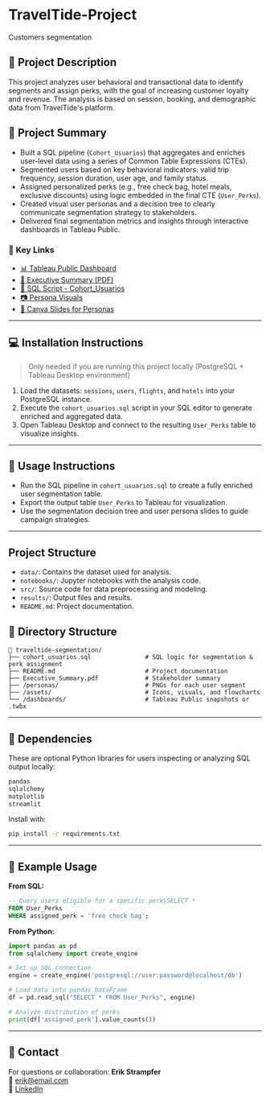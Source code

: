 # TravelTide-Project
Customers segmentation


## 📝 Project Description

This project analyzes user behavioral and transactional data to identify segments and assign perks, with the goal of increasing customer loyalty and revenue. The analysis is based on session, booking, and demographic data from TravelTide's platform.

## 📌 Project Summary

- Built a SQL pipeline (`Cohort_Usuarios`) that aggregates and enriches user-level data using a series of Common Table Expressions (CTEs).
- Segmented users based on key behavioral indicators: valid trip frequency, session duration, user age, and family status.
- Assigned personalized perks (e.g., free check bag, hotel meals, exclusive discounts) using logic embedded in the final CTE (`User_Perks`).
- Created visual user personas and a decision tree to clearly communicate segmentation strategy to stakeholders.
- Delivered final segmentation metrics and insights through interactive dashboards in Tableau Public.

### 🔗 Key Links

- [📊 Tableau Public Dashboard](https://public.tableau.com/app/profile/your_dashboard_link)
- [📃 Executive Summary (PDF)](./Executive_Summary.pdf)
- [📄 SQL Script - Cohort_Usuarios](./cohort_usuarios.sql)
- [📷 Persona Visuals](./personas/)
- [🔹 Canva Slides for Personas](https://www.canva.com/design/your_canva_link)

---

## 💻 Installation Instructions

> Only needed if you are running this project locally (PostgreSQL + Tableau Desktop environment)

1. Load the datasets: `sessions`, `users`, `flights`, and `hotels` into your PostgreSQL instance.
2. Execute the `cohort_usuarios.sql` script in your SQL editor to generate enriched and aggregated data.
3. Open Tableau Desktop and connect to the resulting `User_Perks` table to visualize insights.

---

## 🚀 Usage Instructions

- Run the SQL pipeline in `cohort_usuarios.sql` to create a fully enriched user segmentation table.
- Export the output table `User_Perks` to Tableau for visualization.
- Use the segmentation decision tree and user persona slides to guide campaign strategies.

---


## Project Structure

- `data/`: Contains the dataset used for analysis.
- `notebooks/`: Jupyter notebooks with the analysis code.
- `src/`: Source code for data preprocessing and modeling.
- `results/`: Output files and results.
- `README.md`: Project documentation.

## 📁 Directory Structure

```plaintext
📆 traveltide-segmentation/
├── cohort_usuarios.sql               # SQL logic for segmentation & perk assignment
├── README.md                         # Project documentation
├── Executive_Summary.pdf             # Stakeholder summary
├── /personas/                        # PNGs for each user segment
├── /assets/                          # Icons, visuals, and flowcharts
└── /dashboards/                      # Tableau Public snapshots or .twbx
```

---

## 🧰 Dependencies

These are optional Python libraries for users inspecting or analyzing SQL output locally:

```bash
pandas
sqlalchemy
matplotlib
streamlit
```
Install with:

```bash
pip install -r requirements.txt
```

---

## 📍 Example Usage

**From SQL:**
```sql
-- Query users eligible for a specific perk\SELECT *
FROM User_Perks
WHERE assigned_perk = 'free check bag';
```

**From Python:**
```python
import pandas as pd
from sqlalchemy import create_engine

# Set up SQL connection
engine = create_engine('postgresql://user:password@localhost/db')

# Load data into pandas DataFrame
df = pd.read_sql("SELECT * FROM User_Perks", engine)

# Analyze distribution of perks
print(df['assigned_perk'].value_counts())
```

---

## 📢 Contact

For questions or collaboration:
**Erik Strampfer**  
📧 erik@email.com  
🔗 [LinkedIn](https://www.linkedin.com/in/erikstrampfer/)

